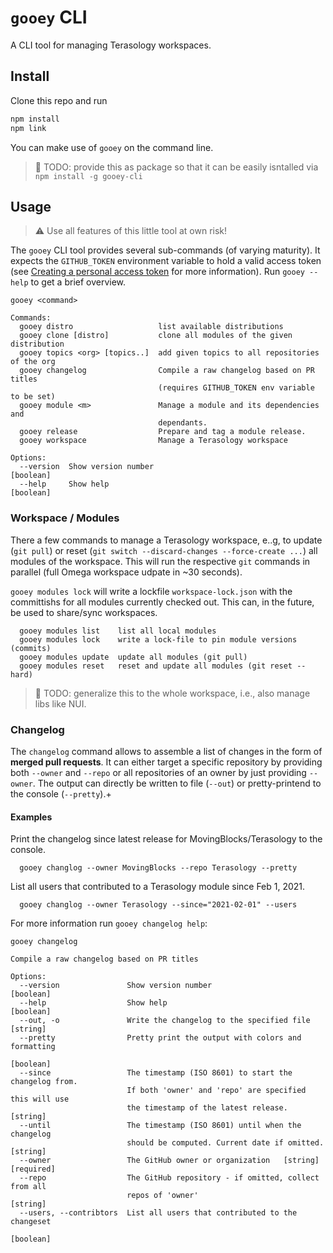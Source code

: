# `gooey` CLI

A CLI tool for managing Terasology workspaces.

## Install

Clone this repo and run

```bash
npm install
npm link
```

You can make use of `gooey` on the command line.

> :construction: TODO: provide this as package so that it can be easily isntalled via `npm install -g gooey-cli`

## Usage

> :warning: Use all features of this little tool at own risk!

The `gooey` CLI tool provides several sub-commands (of varying maturity).
It expects the `GITHUB_TOKEN` environment variable to hold a valid access token (see [Creating a personal access token](https://docs.github.com/en/github/authenticating-to-github/creating-a-personal-access-token) for more information).
Run `gooey --help` to get a brief overview.


```
gooey <command>

Commands:
  gooey distro                   list available distributions
  gooey clone [distro]           clone all modules of the given distribution
  gooey topics <org> [topics..]  add given topics to all repositories of the org
  gooey changelog                Compile a raw changelog based on PR titles
                                 (requires GITHUB_TOKEN env variable to be set)
  gooey module <m>               Manage a module and its dependencies and
                                 dependants.
  gooey release                  Prepare and tag a module release.
  gooey workspace                Manage a Terasology workspace

Options:
  --version  Show version number                                       [boolean]
  --help     Show help                                                 [boolean]
```

### Workspace / Modules

There a few commands to manage a Terasology workspace, e..g, to update (`git pull`) or reset (`git switch --discard-changes --force-create ...`) all modules of the workspace.
This will run the respective `git` commands in parallel (full Omega workspace udpate in ~30 seconds).

`gooey modules lock` will write a lockfile `workspace-lock.json` with the committishs for all modules currently checked out. This can, in the future, be used to share/sync workspaces.

```
  gooey modules list    list all local modules
  gooey modules lock    write a lock-file to pin module versions (commits)
  gooey modules update  update all modules (git pull)
  gooey modules reset   reset and update all modules (git reset --hard)
```

> :construction: TODO: generalize this to the whole workspace, i.e., also manage libs like NUI.

### Changelog

The `changelog` command allows to assemble a list of changes in the form of **merged pull requests**. 
It can either target a specific repository by providing both `--owner` and `--repo` or all repositories of an owner by just providing `--owner`.
The output can directly be written to file (`--out`) or pretty-printend to the console (`--pretty`).+

#### Examples

Print the changelog since latest release for MovingBlocks/Terasology to the console.
```
  gooey changlog --owner MovingBlocks --repo Terasology --pretty                
```

List all users that contributed to a Terasology module since Feb 1, 2021.
```
  gooey changlog --owner Terasology --since="2021-02-01" --users              
```

For more information run `gooey changelog help`:

```
gooey changelog

Compile a raw changelog based on PR titles

Options:
  --version               Show version number                          [boolean]
  --help                  Show help                                    [boolean]
  --out, -o               Write the changelog to the specified file     [string]
  --pretty                Pretty print the output with colors and formatting
                                                                       [boolean]
  --since                 The timestamp (ISO 8601) to start the changelog from.
                          If both 'owner' and 'repo' are specified this will use
                          the timestamp of the latest release.          [string]
  --until                 The timestamp (ISO 8601) until when the changelog
                          should be computed. Current date if omitted.  [string]
  --owner                 The GitHub owner or organization   [string] [required]
  --repo                  The GitHub repository - if omitted, collect from all
                          repos of 'owner'                              [string]
  --users, --contribtors  List all users that contributed to the changeset
                                                                       [boolean]
```
